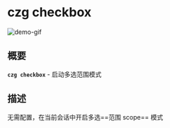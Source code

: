 # czg checkbox

![demo-gif](https://user-images.githubusercontent.com/40693636/175755496-96da3205-af82-497f-8753-c3afc80dc81a.gif) <!-- size=720x247 -->

## 概要

**`czg checkbox`** -  启动多选范围模式

## 描述

无需配置，在当前会话中开启多选==范围 scope== 模式


